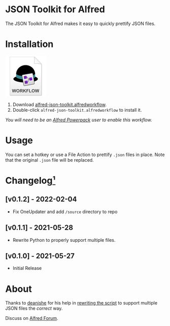 # JSON Toolkit for Alfred

The JSON Toolkit for Alfred makes it easy to quickly prettify JSON files.


# Installation

<a href="https://github.com/chrismessina/alfred-json-toolkit/releases/latest"><img src="./assets/icon-workflow.png" alt="Workflow File Icon" width="128" height="128"></a>

1. Download [alfred-json-toolkit.alfredworkflow](https://github.com/chrismessina/alfred-json-toolkit/releases/latest).
2. Double-click `alfred-json-toolkit.alfredworkflow` to install it.

_You will need to be an [Alfred Powerpack](https://www.alfredapp.com/powerpack/) user to enable this workflow._

# Usage

You can set a hotkey or use a File Action to prettify `.json` files in place. Note that the original `.json` file will be replaced.

# Changelog[¹](https://keepachangelog.com/)

## [v0.1.2] - 2022-02-04
- Fix OneUpdater and add `/source` directory to repo

## [v0.1.1] - 2021-05-28
- Rewrite Python to properly support multiple files.

## [v0.1.0] - 2021-05-27
- Initial Release

# About

Thanks to [deanishe](https://github.com/deanishe) for his help in [rewriting the script](https://www.alfredforum.com/topic/16946-help-improving-a-json-file-prettifier-workflow/?do=findComment&comment=86985) to support multiple JSON files the _correct_ way.

Discuss on <a href="https://www.alfredforum.com/topic/16946-help-improving-a-json-file-prettifier-workflow/">Alfred Forum</a>.
